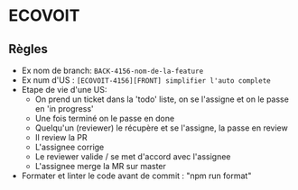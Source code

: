 # ECOVOIT

## Règles

- Ex nom de branch: `BACK-4156-nom-de-la-feature`
- Ex num d'US :
  `[ECOVOIT-4156][FRONT] simplifier l'auto complete`
- Etape de vie d'une US:
  - On prend un ticket dans la 'todo' liste, on se l'assigne et on le passe en 'in progress'
  - Une fois terminé on le passe en done
  - Quelqu'un (reviewer) le récupère et se l'assigne, la passe en review
  - Il review la PR
  - L'assignee corrige
  - Le reviewer valide / se met d'accord avec l'assignee
  - L'assignee merge la MR sur master
- Formater et linter le code avant de commit : "npm run format"
